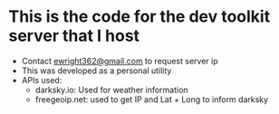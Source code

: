 # This is the code for the dev toolkit server that I host

- Contact ewright362@gmail.com to request server ip
- This was developed as a personal utility
- APIs used:
  - darksky.io: Used for weather information
  - freegeoip.net: used to get IP and Lat + Long to inform darksky
